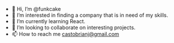 - 👋 Hi, I’m @funkcake
- 👀 I’m interested in finding a company that is in need of my skills.
- 🌱 I’m currently learning React.
- 💞️ I’m looking to collaborate on interesting projects.
- 📫 How to reach me castobrianj@gmail.com

<!---
funkcake/funkcake is a ✨ special ✨ repository because its `README.md` (this file) appears on your GitHub profile.
You can click the Preview link to take a look at your changes.
--->
